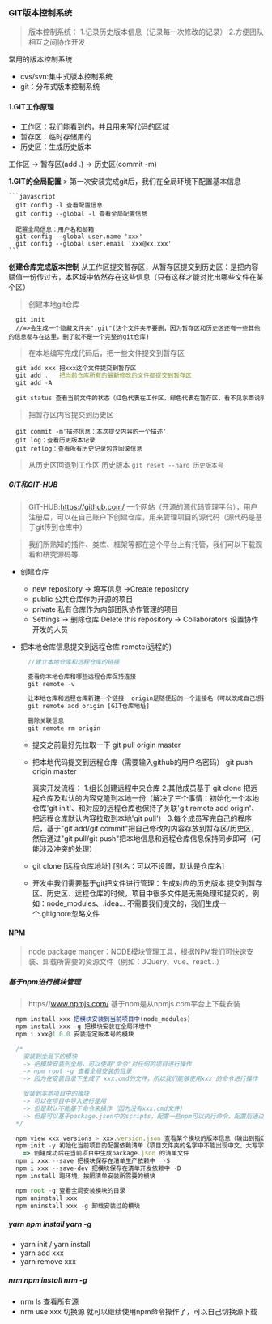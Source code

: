 ### GIT版本控制系统

> 版本控制系统：
  1.记录历史版本信息（记录每一次修改的记录）
  2.方便团队相互之间协作开发

  常用的版本控制系统

- cvs/svn:集中式版本控制系统
- git：分布式版本控制系统

#### 1.GIT工作原理

- 工作区：我们能看到的，并且用来写代码的区域
- 暂存区：临时存储用的
- 历史区：生成历史版本

工作区 -> 暂存区(add .) -> 历史区(commit -m)

  **1.GIT的全局配置**
    > 第一次安装完成git后，我们在全局环境下配置基本信息

    ```javascript
      git config -l 查看配置信息
      git config --global -l 查看全局配置信息

      配置全局信息：用户名和邮箱
      git config --global user.name 'xxx'
      git config --global user.email 'xxx@xx.xxx'
    ``` 

**创建仓库完成版本控制**
  从工作区提交暂存区，从暂存区提交到历史区：是把内容赋值一份传过去，本区域中依然存在这些信息（只有这样才能对比出哪些文件在某个区）

  > 创建本地git仓库

  ```
    git init
    //=>会生成一个隐藏文件夹".git"(这个文件夹不要删，因为暂存区和历史区还有一些其他的信息都与在这里，删了就不是一个完整的git仓库)
  ```

  > 在本地编写完成代码后，把一些文件提交到暂存区

  ```javascript
    git add xxx 把xxx这个文件提交到暂存区
    git add .   把当前仓库所有的最新修改的文件都提交到暂存区
    git add -A
    
    git status 查看当前文件的状态（红色代表在工作区，绿色代表在暂存区，看不见东西说明所有修改的信息都提交到了历史区）
  ```

  > 把暂存区内容提交到历史区

  ```
    git commit -m'描述信息：本次提交内容的一个描述'
    git log：查看历史版本记录
    git reflog：查看所有历史记录包含回滚信息
  ```

  > 从历史区回退到工作区 历史版本
    ```
      git reset --hard 历史版本号
    ```

##### GIT和GIT-HUB

  > GIT-HUB:<https://github.com/>
  > 一个网站（开源的源代码管理平台），用户注册后，可以在自己账户下创建仓库，用来管理项目的源代码（源代码是基于git传到仓库中）

  > 我们所熟知的插件、类库、框架等都在这个平台上有托管，我们可以下载观看和研究源码等.

- 创建仓库
  - new repository -> 填写信息 ->Create repository
  - public 公共仓库作为开源的项目
  - private 私有仓库作为内部团队协作管理的项目
  - Settings -> 删除仓库 Delete this repository
                -> Collaborators 设置协作开发的人员
- 把本地仓库信息提交到远程仓库 remote(远程的)

    ```javascript
      //建立本地仓库和远程仓库的链接

      查看你本地仓库和哪些远程仓库保持连接
      git remote -v

      让本地仓库和远程仓库新建一个链接  origin是随便起的一个连接名（可以改成自己想要的，一般都用这个名字）
      git remote add origin [GIT仓库地址]

      删除关联信息
      git remote rm origin
    ```
  - 提交之前最好先拉取一下
      git pull origin master
  - 把本地代码提交到远程仓库（需要输入github的用户名密码）
      git push origin master

      真实开发流程：
      1.组长创建远程中央仓库
      2.其他成员基于 git clone 把远程仓库及默认的内容克隆到本地一份（解决了三个事情：初始化一个本地仓库'git init'、和对应的远程仓库也保持了关联'git remote add origin'、把远程仓库默认内容拉取到本地'git pull'）
      3.每个成员写完自己的程序后，基于"git add/git commit"把自己修改的内容存放到暂存区/历史区，然后通过"git pull/git push"把本地信息和远程仓库信息保持同步即可（可能涉及冲突的处理）
  - git clone [远程仓库地址] [别名：可以不设置，默认是仓库名]
  
  - 开发中我们需要基于git把文件进行管理：生成对应的历史版本
    提交到暂存区、历史区、远程仓库的时候，项目中很多文件是无需处理和提交的，例如：node_modules、.idea... 不需要我们提交的，我们生成一个.gitignore忽略文件
#### NPM

> node package manger：NODE模块管理工具，根据NPM我们可快速安装、卸载所需要的资源文件（例如：JQuery、vue、react...）

##### 基于npm进行模块管理

> https//www.npmjs.com/ 基于npm是从npmjs.com平台上下载安装

```javascript
  npm install xxx 把模块安装到当前项目中(node_modules)
  npm install xxx -g 把模块安装在全局环境中
  npm i xxx@1.0.0 安装指定版本号的模块

  /*
    安装到全局下的模块
    -> 把模块安装到全局，可以使用"命令"对任何的项目进行操作
    -> npm root -g 查看全局安装的目录
    -> 因为在安装目录下生成了 xxx.cmd的文件，所以我们能够使用xxx 的命令进行操作

    安装到本地项目中的模块
    -> 可以在项目中导入进行使用
    -> 但是默认不能基于命令来操作（因为没有xxx.cmd文件）
    -> 但是可以基于package.json中的scripts，配置一些npm可以执行命令，配置后通过 npm run xxx执行
  */

  npm view xxx versions > xxx.version.json 查看某个模块的版本信息（输出到指定JSON文件中）
  npm init -y 初始化当前项目的配置依赖清单（项目文件夹的名字中不能出现中文、大写字母和特殊符号）
    => 创建成功后在当前项目中生成package.json 的清单文件
  npm i xxx --save 把模块保存在清单生产依赖中  -S
  npm i xxx --save-dev 把模块保存在清单开发依赖中 -D
  npm install 跑环境，按照清单安装所需要的模块

  npm root -g 查看全局安装模块的目录
  npm uninstall xxx 
  npm uninstall xxx -g 卸载安装过的模块
```

##### yarn    npm install yarn -g
  - yarn init / yarn install
  - yarn add xxx
  - yarn remove xxx
  
##### nrm      npm install nrm -g
  - nrm ls  查看所有源
  - nrm use xxx 切换源
    就可以继续使用npm命令操作了，可以自己切换源下载